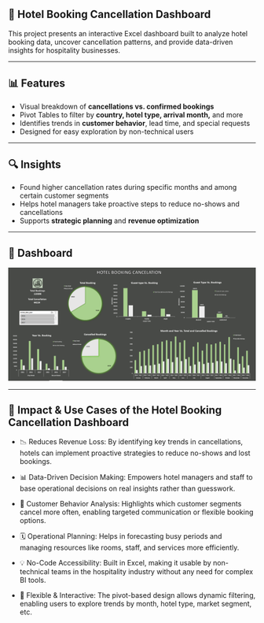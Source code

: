 ## 🏨 Hotel Booking Cancellation Dashboard

This project presents an interactive Excel dashboard built to analyze hotel booking data, uncover cancellation patterns, and provide data-driven insights for hospitality businesses.

---

## 📊 Features

- Visual breakdown of **cancellations vs. confirmed bookings**
- Pivot Tables to filter by **country, hotel type, arrival month,** and more
- Identifies trends in **customer behavior**, lead time, and special requests
- Designed for easy exploration by non-technical users

---

## 🔍 Insights

- Found higher cancellation rates during specific months and among certain customer segments
- Helps hotel managers take proactive steps to reduce no-shows and cancellations
- Supports **strategic planning** and **revenue optimization**

---

## 📸 Dashboard

<p align="center">
  <img src="assets/Screenshot 2025-01-01 042454.png" width="600"/>
</p>

---

## 🎯 Impact & Use Cases of the Hotel Booking Cancellation Dashboard

- 📉 Reduces Revenue Loss: By identifying key trends in cancellations, hotels can implement proactive strategies to reduce no-shows and lost bookings.

- 📊 Data-Driven Decision Making: Empowers hotel managers and staff to base operational decisions on real insights rather than guesswork.

- 🎯 Customer Behavior Analysis: Highlights which customer segments cancel more often, enabling targeted communication or flexible booking options.

- 🗓️ Operational Planning: Helps in forecasting busy periods and managing resources like rooms, staff, and services more efficiently.

- 💡 No-Code Accessibility: Built in Excel, making it usable by non-technical teams in the hospitality industry without any need for complex BI tools.

- 🔁 Flexible & Interactive: The pivot-based design allows dynamic filtering, enabling users to explore trends by month, hotel type, market segment, etc.
